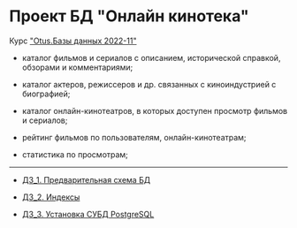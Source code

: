 # Проект БД "Онлайн кинотека"

Курс ["Otus.Базы данных 2022-11"](https://otus.ru/lessons/subd/)

- каталог фильмов и сериалов с описанием, исторической справкой, обзорами и комментариями;

- каталог актеров, режиссеров и др. связанных с киноиндустрией с биографией;

- каталог онлайн-кинотеатров, в которых доступен просмотр фильмов и сериалов;

- рейтинг фильмов по пользователям, онлайн-кинотеатрам;

- статистика по просмотрам;

---

* [ДЗ_1. Предварительная схема БД](lessons/01)

* [ДЗ_2. Индексы](lessons/02)

* [ДЗ_3. Установка СУБД PostgreSQL](lessons/03)



